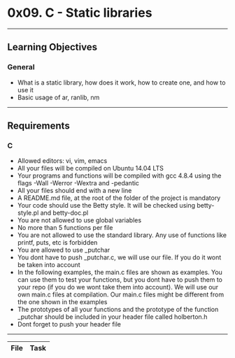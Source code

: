 # 0x09. C - Static libraries
---
## Learning Objectives
### General
 * What is a static library, how does it work, how to create one, and how to use it
 * Basic usage of ar, ranlib, nm
---
## Requirements
### C
 * Allowed editors: vi, vim, emacs
 * All your files will be compiled on Ubuntu 14.04 LTS
 * Your programs and functions will be compiled with gcc 4.8.4 using the flags -Wall -Werror -Wextra and -pedantic
 * All your files should end with a new line
 * A README.md file, at the root of the folder of the project is mandatory
 * Your code should use the Betty style. It will be checked using betty-style.pl and betty-doc.pl
 * You are not allowed to use global variables
 * No more than 5 functions per file
 * You are not allowed to use the standard library. Any use of functions like printf, puts, etc is forbidden
 * You are allowed to use _putchar
 * You dont have to push _putchar.c, we will use our file. If you do it wont be taken into account
 * In the following examples, the main.c files are shown as examples. You can use them to test your functions, but you dont have to push them to your repo (if you do we wont take them into account). We will use our own main.c files at compilation. Our main.c files might be different from the one shown in the examples
 * The prototypes of all your functions and the prototype of the function _putchar should be included in your header file called holberton.h
 * Dont forget to push your header file
---
File | Task
---|---


